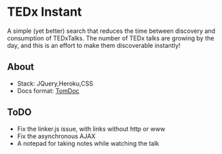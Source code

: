 # TEDx Instant

A simple (yet better) search that reduces the time between discovery and consumption of TEDxTalks. The number of TEDx talks are growing by the day, and this is an effort to make them discoverable instantly!

## About
* Stack: JQuery,Heroku,CSS
* Docs format: [TomDoc](http://tomdoc.org/)

## ToDO
* Fix the linker.js issue, with links without http or www
* Fix the asynchronous AJAX
* A notepad for taking notes while watching the talk
